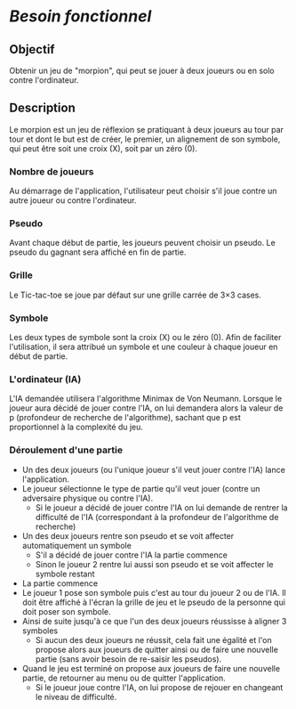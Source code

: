 
# *Besoin fonctionnel*

## Objectif

Obtenir un jeu de "morpion", qui peut se jouer à deux joueurs ou en solo contre l'ordinateur.

## Description

  Le morpion est un jeu de réflexion se pratiquant à deux joueurs au tour par tour et dont le but est de créer, le premier, un alignement de son symbole, qui peut être soit une croix (X), soit par un zéro (0).

### Nombre de joueurs

Au démarrage de l'application, l'utilisateur peut choisir s'il joue contre un autre joueur ou contre l'ordinateur.
  
### Pseudo

Avant chaque début de partie, les joueurs peuvent choisir un pseudo. Le pseudo du gagnant sera affiché en fin de partie.

### Grille

Le Tic-tac-toe se joue par défaut sur une grille carrée de 3×3 cases.

### Symbole

 Les deux types de symbole sont la croix (X) ou le zéro (0). Afin de faciliter l'utilisation, il sera attribué un symbole et une couleur à chaque joueur en début de partie.
 
### L'ordinateur (IA)

L'IA demandée utilisera l'algorithme Minimax de Von Neumann. Lorsque le joueur aura décidé de jouer contre l'IA, on lui demandera alors la valeur de p (profondeur de recherche de l'algorithme), sachant que p est proportionnel à la complexité du jeu.

### Déroulement d'une partie 

* Un des deux joueurs (ou l'unique joueur s'il veut jouer contre l'IA) lance l'application.
* Le joueur sélectionne le type de partie qu'il veut jouer (contre un adversaire physique ou contre l'IA).
    * Si le joueur a décidé de jouer contre l'IA on lui demande de rentrer la difficulté de l'IA (correspondant à la profondeur de l'algorithme de recherche)
* Un des deux joueurs rentre son pseudo et se voit affecter automatiquement un symbole
    * S'il a décidé de jouer contre l'IA la partie commence
    * Sinon le joueur 2 rentre lui aussi son pseudo et se voit affecter le symbole restant 
* La partie commence 
* Le joueur 1 pose son symbole puis c'est au tour du joueur 2 ou de l'IA.
  Il doit être affiché à l'écran la grille de jeu et le pseudo de la personne qui doit poser son symbole.
* Ainsi de suite jusqu'à ce que l'un des deux joueurs réussisse à aligner 3 symboles
    * Si aucun des deux joueurs ne réussit, cela fait une égalité et l'on propose alors aux joueurs de quitter ainsi ou de faire une nouvelle partie (sans avoir besoin de re-saisir les pseudos).
* Quand le jeu est terminé on propose aux joueurs de faire une nouvelle partie, de retourner au menu ou de quitter l'application.
    * Si le joueur joue contre l'IA, on lui propose de rejouer en changeant le niveau de difficulté.


  

